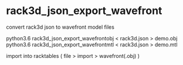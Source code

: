 # rack3d_json_export_wavefront  
convert rack3d json to wavefront model files  

python3.6 rack3d_json_export_wavefrontobj < rack3d.json > demo.obj  
python3.6 rack3d_json_export_wavefrontmtl < rack3d.json > demo.mtl  
  
import into racktables ( file > import > wavefront(.obj) ) 
